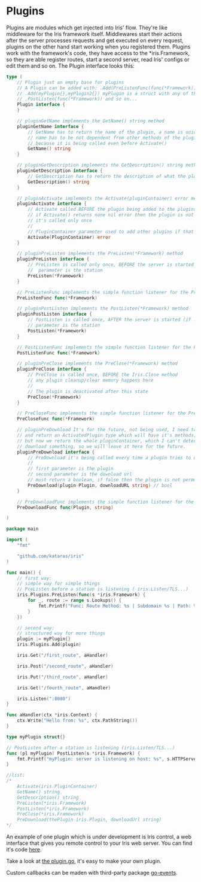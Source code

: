 # Plugins

Plugins are modules which get injected into Iris' flow. They're like middleware for the Iris framework itself. 
Middlewares start their actions after the server processes requests and get executed on every request, 
plugins on the other hand start working when you registered them. 
Plugins work with the framework's code, they have access to the *iris.Framework, so they are able register routes, 
start a second server, read Iris' configs or edit them and so on. 
The Plugin interface looks this:

```go
type (
	// Plugin just an empty base for plugins
	// A Plugin can be added with: .Add(PreListenFunc(func(*Framework))) and so on... or
	// .Add(myPlugin{},myPlugin2{}) myPlugin is a struct with any of the methods below or
	// .PostListen(func(*Framework)) and so on...
	Plugin interface {
	}

	// pluginGetName implements the GetName() string method
	pluginGetName interface {
		// GetName has to return the name of the plugin, a name is unique.
		// name has to be not dependent from other methods of the plugin,
		// because it is being called even before Activate()
		GetName() string
	}

	// pluginGetDescription implements the GetDescription() string method
	pluginGetDescription interface {
		// GetDescription has to return the description of what the plugins is used for
		GetDescription() string
	}

	// pluginActivate implements the Activate(pluginContainer) error method
	pluginActivate interface {
		// Activate called BEFORE the plugin being added to the plugins list,
		// if Activate() returns none nil error then the plugin is not being added to the list
		// it's called only once
		//
		// PluginContainer parameter used to add other plugins if that's necessary by the plugin
		Activate(PluginContainer) error
	}

	// pluginPreListen implements the PreListen(*Framework) method
	pluginPreListen interface {
		// PreListen is called only once, BEFORE the server is started (if .Listen called)
		//  parameter is the station
		PreListen(*Framework)
	}

	// PreListenFunc implements the simple function listener for the PreListen(*Framework)
	PreListenFunc func(*Framework)

	// pluginPostListen implements the PostListen(*Framework) method
	pluginPostListen interface {
		// PostListen is called once, AFTER the server is started (if .Listen called)
		// parameter is the station
		PostListen(*Framework)
	}

	// PostListenFunc implements the simple function listener for the PostListen(*Framework)
	PostListenFunc func(*Framework)

	// pluginPreClose implements the PreClose(*Framework) method
	pluginPreClose interface {
		// PreClose is called once, BEFORE the Iris.Close method
		// any plugin cleanup/clear memory happens here
		//
		// The plugin is deactivated after this state
		PreClose(*Framework)
	}

	// PreCloseFunc implements the simple function listener for the PreClose(*Framework)
	PreCloseFunc func(*Framework)

	// pluginPreDownload It's for the future, not being used, I need to create
	// and return an ActivatedPlugin type which will have it's methods, and pass it on .Activate
	// but now we return the whole pluginContainer, which I can't determinate which plugin tries to
	// download something, so we will leave it here for the future.
	pluginPreDownload interface {
		// PreDownload it's being called every time a plugin tries to download something
		//
		// first parameter is the plugin
		// second parameter is the download url
		// must return a boolean, if false then the plugin is not permmited to download this file
		PreDownload(plugin Plugin, downloadURL string) // bool
	}

	// PreDownloadFunc implements the simple function listener for the PreDownload(plugin,string)
	PreDownloadFunc func(Plugin, string)

)
```

```go
package main

import (
	"fmt"

	"github.com/kataras/iris"
)

func main() {
	// first way:
	// simple way for simple things
	// PreListen before a station is listening ( iris.Listen/TLS...)
	iris.Plugins.PreListen(func(s *iris.Framework) {
		for _, route := range s.Lookups() {
			fmt.Printf("Func: Route Method: %s | Subdomain %s | Path: %s is going to be registed with %d handler(s). \n", route.Method(), route.Subdomain(), route.Path(), len(route.Middleware()))
		}
	})

	// second way:
	// structured way for more things
	plugin := myPlugin{}
	iris.Plugins.Add(plugin)

	iris.Get("/first_route", aHandler)

	iris.Post("/second_route", aHandler)

	iris.Put("/third_route", aHandler)

	iris.Get("/fourth_route", aHandler)

	iris.Listen(":8080")
}

func aHandler(ctx *iris.Context) {
	ctx.Write("Hello from: %s", ctx.PathString())
}

type myPlugin struct{}

// PostListen after a station is listening (iris.Listen/TLS...)
func (pl myPlugin) PostListen(s *iris.Framework) {
	fmt.Printf("myPlugin: server is listening on host: %s", s.HTTPServer.Host())
}

//list:
/*
	Activate(iris.PluginContainer)
	GetName() string
	GetDescription() string
	PreListen(*iris.Framework)
	PostListen(*iris.Framework)
	PreClose(*iris.Framework)
	PreDownload(thePlugin iris.Plugin, downloadUrl string)
*/

```

An example of one plugin which is under development is Iris control, a web interface that gives you remote control to your Iris web server. 
You can find it's code [here](https://github.com/iris-contrib/plugin/tree/master/iriscontrol).

Take a look at [the plugin.go](https://github.com/iris-contrib/plugin), it's easy to make your own plugin.

Custom callbacks can be maden with third-party package [go-events](https://github.com/kataras/go-events).
